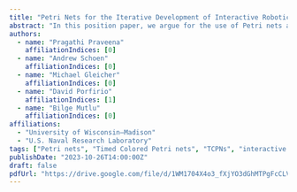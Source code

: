 ```yaml
---
title: "Petri Nets for the Iterative Development of Interactive Robotic Systems"
abstract: "In this position paper, we argue for the use of Petri nets as a modeling language for the iterative development process of interactive robotic systems. Our goal is a representation that can unify various phases of the development process — design, specification, simulation, validation, implementation, and deployment. We focus on how Timed Colored Petri nets (TCPNs), in particular, can provide value for the end-to-end development of interactive systems. We additionally discuss future directions for creating a domain-specific variant of TCPNs tailored specifically for HRI systems development."
authors:
  - name: "Pragathi Praveena"
    affiliationIndices: [0]
  - name: "Andrew Schoen"
    affiliationIndices: [0]
  - name: "Michael Gleicher"
    affiliationIndices: [0]
  - name: "David Porfirio"
    affiliationIndices: [1]
  - name: "Bilge Mutlu"
    affiliationIndices: [0]
affiliations:
  - "University of Wisconsin–Madison"
  - "U.S. Naval Research Laboratory"
tags: ["Petri nets", "Timed Colored Petri nets", "TCPNs", "interactive robotic systems", "iterative development", "modeling language", "system design", "specification", "simulation", "validation", "implementation", "deployment", "HRI systems", "human-robot interaction", "end-to-end development"]
publishDate: "2023-10-26T14:00:00Z"
draft: false
pdfUrl: "https://drive.google.com/file/d/1WM1704X4o3_fXjYO3dGhMTPgFcCLVM1K/view"
---
```

